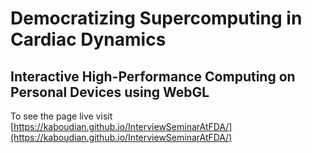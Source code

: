 # Democratizing Supercomputing in Cardiac Dynamics
## Interactive High-Performance Computing on Personal Devices using WebGL

To see the page live visit [https://kaboudian.github.io/InterviewSeminarAtFDA/](https://kaboudian.github.io/InterviewSeminarAtFDA/)

